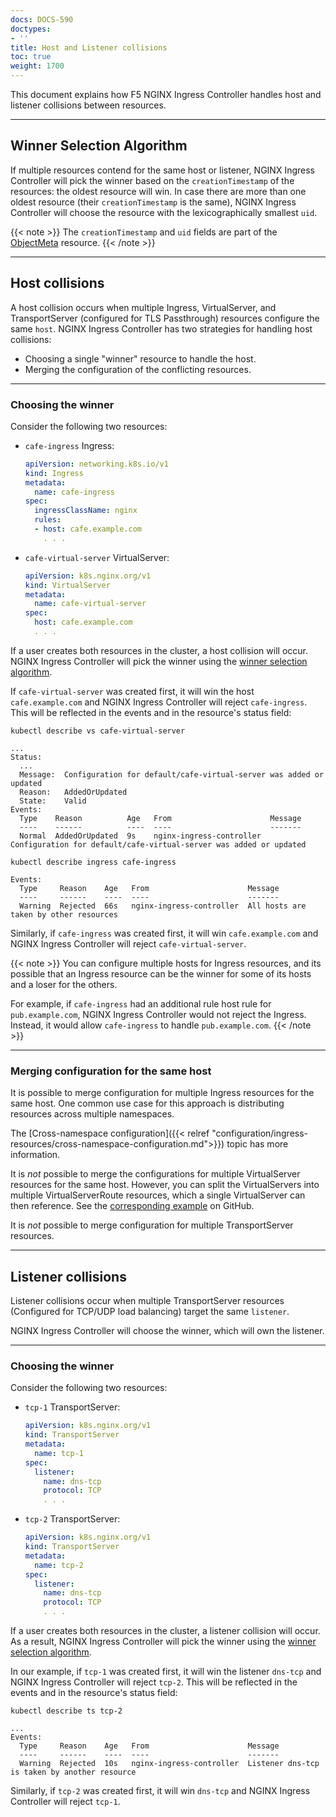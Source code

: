 ```yaml
---
docs: DOCS-590
doctypes:
- ''
title: Host and Listener collisions
toc: true
weight: 1700
---
```


This document explains how F5 NGINX Ingress Controller handles host and listener collisions between resources.

---

## Winner Selection Algorithm

If multiple resources contend for the same host or listener, NGINX Ingress Controller will pick the winner based on the `creationTimestamp` of the resources: the oldest resource will win. In case there are more than one oldest resource (their `creationTimestamp` is the same),  NGINX Ingress Controller will choose the resource with the lexicographically smallest `uid`.

{{< note >}} The `creationTimestamp` and `uid` fields are part of the [ObjectMeta](https://kubernetes.io/docs/reference/generated/kubernetes-api/v1.19/#objectmeta-v1-meta) resource. {{< /note >}}

---

## Host collisions

A host collision occurs when multiple Ingress, VirtualServer, and TransportServer (configured for TLS Passthrough) resources configure the same `host`. NGINX Ingress Controller has two strategies for handling host collisions:

- Choosing a single "winner" resource to handle the host.
- Merging the configuration of the conflicting resources.

---

### Choosing the winner

Consider the following two resources:

- `cafe-ingress` Ingress:

    ```yaml
    apiVersion: networking.k8s.io/v1
    kind: Ingress
    metadata:
      name: cafe-ingress
    spec:
      ingressClassName: nginx
      rules:
      - host: cafe.example.com
        . . .
    ```

- `cafe-virtual-server` VirtualServer:

    ```yaml
    apiVersion: k8s.nginx.org/v1
    kind: VirtualServer
    metadata:
      name: cafe-virtual-server
    spec:
      host: cafe.example.com
      . . .
    ```

If a user creates both resources in the cluster, a host collision will occur. NGINX Ingress Controller will pick the winner using the [winner selection algorithm](#winner-selection-algorithm).

If `cafe-virtual-server` was created first, it will win the host `cafe.example.com` and NGINX Ingress Controller will reject `cafe-ingress`. This will be reflected in the events and in the resource's status field:

```shell
kubectl describe vs cafe-virtual-server
```
```text
...
Status:
  ...
  Message:  Configuration for default/cafe-virtual-server was added or updated
  Reason:   AddedOrUpdated
  State:    Valid
Events:
  Type    Reason          Age   From                      Message
  ----    ------          ----  ----                      -------
  Normal  AddedOrUpdated  9s    nginx-ingress-controller  Configuration for default/cafe-virtual-server was added or updated
```

```shell
kubectl describe ingress cafe-ingress
```
```text
Events:
  Type     Reason    Age   From                      Message
  ----     ------    ----  ----                      -------
  Warning  Rejected  66s   nginx-ingress-controller  All hosts are taken by other resources
```

Similarly, if `cafe-ingress` was created first, it will win `cafe.example.com` and NGINX Ingress Controller will reject `cafe-virtual-server`.

{{< note >}} You can configure multiple hosts for Ingress resources, and its possible that an Ingress resource can be the winner for some of its hosts and a loser for the others. 

For example, if `cafe-ingress` had an additional rule host rule for `pub.example.com`, NGINX Ingress Controller would not reject the Ingress. Instead, it would allow `cafe-ingress` to handle `pub.example.com`. {{< /note >}}

---

### Merging configuration for the same host

It is possible to merge configuration for multiple Ingress resources for the same host. One common use case for this approach is distributing resources across multiple namespaces. 

The [Cross-namespace configuration]({{< relref "configuration/ingress-resources/cross-namespace-configuration.md">}}) topic has more information.

It is *not* possible to merge the configurations for multiple VirtualServer resources for the same host. However, you can split the VirtualServers into multiple VirtualServerRoute resources, which a single VirtualServer can then reference. See the [corresponding example](https://github.com/nginxinc/kubernetes-ingress/tree/v3.6.1/examples/custom-resources/cross-namespace-configuration) on GitHub.

It is *not* possible to merge configuration for multiple TransportServer resources.

---

## Listener collisions

Listener collisions occur when multiple TransportServer resources (Configured for TCP/UDP load balancing) target the same `listener`. 

NGINX Ingress Controller will choose the winner, which will own the listener.

---

### Choosing the winner

Consider the following two resources:

- `tcp-1` TransportServer:

    ```yaml
    apiVersion: k8s.nginx.org/v1
    kind: TransportServer
    metadata:
      name: tcp-1
    spec:
      listener:
        name: dns-tcp
        protocol: TCP
        . . .
    ```

- `tcp-2` TransportServer:

    ```yaml
    apiVersion: k8s.nginx.org/v1
    kind: TransportServer
    metadata:
      name: tcp-2
    spec:
      listener:
        name: dns-tcp
        protocol: TCP
        . . .
    ```

If a user creates both resources in the cluster, a listener collision will occur. As a result, NGINX Ingress Controller will pick the winner using the [winner selection algorithm](#winner-selection-algorithm).

In our example, if `tcp-1` was created first, it will win the listener `dns-tcp` and NGINX Ingress Controller will reject `tcp-2`. This will be reflected in the events and in the resource's status field:

```shell
kubectl describe ts tcp-2
```
```text
...
Events:
  Type     Reason    Age   From                      Message
  ----     ------    ----  ----                      -------
  Warning  Rejected  10s   nginx-ingress-controller  Listener dns-tcp is taken by another resource
```

Similarly, if `tcp-2` was created first, it will win `dns-tcp` and NGINX Ingress Controller will reject `tcp-1`.

